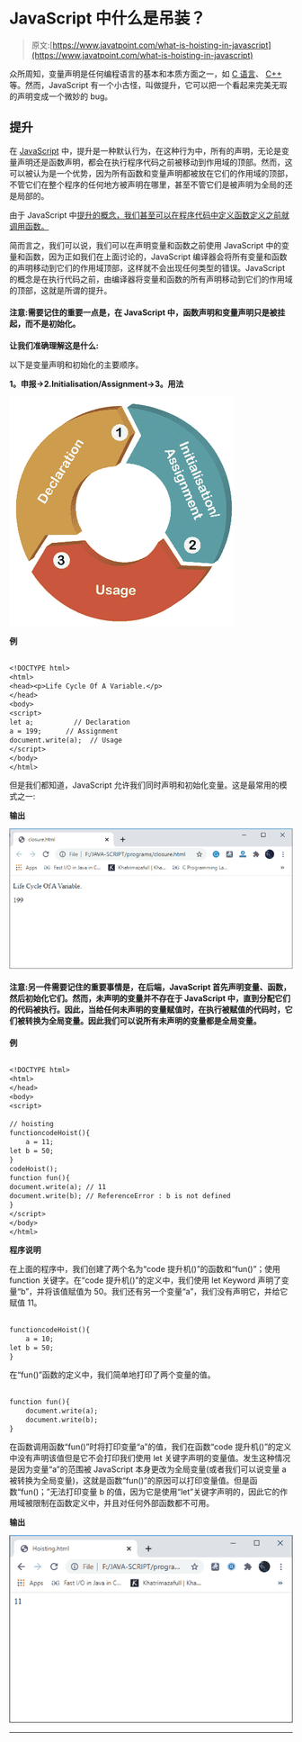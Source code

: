 # JavaScript 中什么是吊装？

> 原文:[https://www.javatpoint.com/what-is-hoisting-in-javascript](https://www.javatpoint.com/what-is-hoisting-in-javascript)

众所周知，变量声明是任何编程语言的基本和本质方面之一，如 [C 语言](https://www.javatpoint.com/c-programming-language-tutorial)、 [C++](https://www.javatpoint.com/cpp-tutorial) 等。然而，JavaScript 有一个小古怪，叫做提升，它可以把一个看起来完美无瑕的声明变成一个微妙的 bug。

## 提升

在 [JavaScript](https://www.javatpoint.com/javascript-tutorial) 中，提升是一种默认行为，在这种行为中，所有的声明，无论是变量声明还是函数声明，都会在执行程序代码之前被移动到作用域的顶部。然而，这可以被认为是一个优势，因为所有函数和变量声明都被放在它们的作用域的顶部，不管它们在整个程序的任何地方被声明在哪里，甚至不管它们是被声明为全局的还是局部的。

由于 JavaScript 中[提升的概念，我们甚至可以在程序代码中定义函数定义之前就调用函数。](https://www.javatpoint.com/javascript-hoisting)

简而言之，我们可以说，我们可以在声明变量和函数之前使用 JavaScript 中的变量和函数，因为正如我们在上面讨论的，JavaScript 编译器会将所有变量和函数的声明移动到它们的作用域顶部，这样就不会出现任何类型的错误。JavaScript 的概念是在执行代码之前，由编译器将变量和函数的所有声明移动到它们的作用域的顶部，这就是所谓的提升。

#### 注意:需要记住的重要一点是，在 JavaScript 中，函数声明和变量声明只是被挂起，而不是初始化。

**让我们准确理解这是什么:**

以下是变量声明和初始化的主要顺序。

**1。申报->2.Initialisation/Assignment->3。用法**

![What is hoisting in JavaScript](img/9573d0f907d8d9845b56840c7399f063.png)

**例**

```

<!DOCTYPE html>
<html>
<head><p>Life Cycle Of A Variable.</p>
</head>
<body>
<script>
let a;          // Declaration
a = 199;      // Assignment
document.write(a);  // Usage
</script>
</body>
</html>

```

但是我们都知道，JavaScript 允许我们同时声明和初始化变量。这是最常用的模式之一:

**输出**

![What is hoisting in JavaScript](img/a7a448913fb3b5b1d3ae5c806a362519.png)

#### 注意:另一件需要记住的重要事情是，在后端，JavaScript 首先声明变量、函数，然后初始化它们。然而，未声明的变量并不存在于 JavaScript 中，直到分配它们的代码被执行。因此，当给任何未声明的变量赋值时，在执行被赋值的代码时，它们被转换为全局变量。因此我们可以说所有未声明的变量都是全局变量。

**例**

```

<!DOCTYPE html>
<html>
</head>
<body>
<script>

// hoisting 
functioncodeHoist(){ 
    a = 11; 
let b = 50; 
} 
codeHoist(); 
function fun(){
document.write(a); // 11
document.write(b); // ReferenceError : b is not defined
}
</script>
</body>
</html>

```

**程序说明**

在上面的程序中，我们创建了两个名为“code 提升机()”的函数和“fun()”；使用 function 关键字。在“code 提升机()”的定义中，我们使用 let Keyword 声明了变量“b”，并将该值赋值为 50。我们还有另一个变量“a”，我们没有声明它，并给它赋值 11。

```

functioncodeHoist(){ 
    a = 10; 
let b = 50; 
} 

```

在“fun()”函数的定义中，我们简单地打印了两个变量的值。

```

function fun(){
	document.write(a);
	document.write(b);
}

```

在函数调用函数“fun()”时将打印变量“a”的值，我们在函数“code 提升机()”的定义中没有声明该值但是它不会打印我们使用 let 关键字声明的变量值。发生这种情况是因为变量“a”的范围被 JavaScript 本身更改为全局变量(或者我们可以说变量 a 被转换为全局变量)，这就是函数“fun()”的原因可以打印变量值。但是函数“fun()；”无法打印变量 b 的值，因为它是使用“let”关键字声明的，因此它的作用域被限制在函数定义中，并且对任何外部函数都不可用。

**输出**

![What is hoisting in JavaScript](img/0fbfe9558551af50888a8a5d4f9af8b1.png)

* * *
